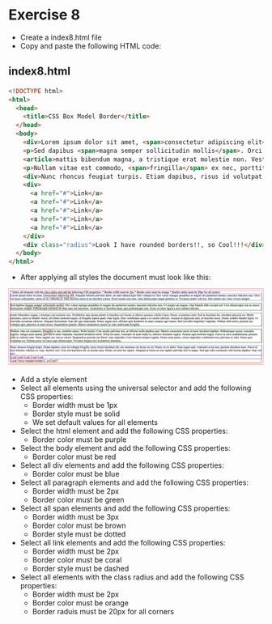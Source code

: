 # Exercise 8

* Create a index8.html file
* Copy and paste the following HTML code:

## index8.html
```html
<!DOCTYPE html>
<html>
  <head>
    <title>CSS Box Model Border</title>
  </head>
  <body>
    <div>Lorem ipsum dolor sit amet, <span>consectetur adipiscing elit</span>. Aliquam lobortis pulvinar dolor, sit amet ullamcorper felis volutpat id. Orci varius natoque penatibus et magnis dis parturient montes, nascetur ridiculus mus. Duis vel lacus sollicitudin, varius ex at, vehicula ex. Duis facilisis enim at mi faucibus cursus. Proin iaculis erat sem, vitae ullamcorper neque porttitor et. Vivamus mattis velit leo. Sed sodales dui vitae viverra semper.</div>
    <p>Sed dapibus <span>magna semper sollicitudin mollis</span>. Orci varius natoque penatibus et magnis dis parturient montes, nascetur ridiculus mus. Ut semper mi magna, vitae blandit nibh suscipit sed. Cras ullamcorper erat ac massa fermentum semper. Pellentesque euismod sit amet ante sed maximus. Vestibulum ut faucibus diam, quis pellentesque erat. Fusce sit amet ligula a arcu rutrum efficitur.</p>
    <article>mattis bibendum magna, a tristique erat molestie non. Vestibulum ante ipsum primis in faucibus orci luctus et ultrices posuere cubilia Curae; Donec at pretium enim. Sed in tincidunt dui, tincidunt placerat est. Morbi maximus, justo eu blandit varius, elit libero molestie augue, id fringilla sapien quam vitae ligula. Duis vestibulum quam a ex iaculis ultricies. Aenean in dignissim ante, ut faucibus lacus. Donec sodales blandit ligula. Ut convallis accumsan ultricies. Aliquam fermentum vitae elit eget malesuada. Donec augue eros, efficitur quis hendrerit sit amet, tempus eget massa. Sed convallis imperdiet vulputate. Nullam nibh tortor, pretium nec volutpat eget, pharetra sit amet lectus. Suspendisse potenti. Mauris elementum mauris ac odio malesuada fringilla.</article>
    <p>Nullam vitae est commodo, <span>fringilla</span> ex nec, porttitor metus. Nulla facilisi. Cras iaculis pulvinar nisi, ut efficitur nulla dapibus eget. Mauris consectetur purus id nunc tincidunt dapibus. Pellentesque auctor venenatis sagittis. Integer justo ipsum, gravida ut nulla vulputate, tincidunt hendrerit tortor. Nulla leo nunc, venenatis sit amet nulla eu, rhoncus maximus sapien. Aenean eget molestie augue. Fusce eu arcu condimentum, pretium nibh in, lobortis ante. Nunc sagittis nec sem ac auctor. Suspendisse gravida sed libero vitae imperdiet. Cras rhoncus tempor sagittis. Etiam enim purus, cursus imperdiet vestibulum non, pulvinar ac odio. Etiam quis vulputate est. Nullam porta vel lacus eget ullamcorper. Vivamus feugiat nisi ut pharetra interdum.</p>
    <div>Nunc rhoncus feugiat turpis. Etiam dapibus, risus id volutpat fringilla, lacus lorem tincidunt elit, nec maximus mi lectus eu est. Donec eu ex dolor. Nam augue ante, venenatis at mi non, pretium tincidunt nunc. Fusce id eros lobortis, lobortis ex vitae, facilisis orci. Cras sed maximus elit, ut lacinia urna. Donec sit amet leo sapien. Aliquam at lorem eu erat sagittis pulvinar non in neque. Sed eget odio commodo velit lacinia dapibus vitae vel nisi.</div>
    <div>
      <a href="#">Link</a>
      <a href="#">Link</a>
      <a href="#">Link</a>
      <a href="#">Link</a>
      <a href="#">Link</a>
    </div>
    <div class="radius">Look I have rounded borders!!, so Cool!!!</div>
  </body>
</html>
```

* After applying all styles the document must look like this:

![Ex 8](./results/ex_8.png)

* Add a style element
* Select all elements using the universal selector and add the following CSS properties:
  * Border width must be 1px
  * Border style must be solid
  * We set default values for all elements
* Select the html element and add the following CSS properties:
  * Border color must be purple
* Select the body element and add the following CSS properties:
  * Border color must be red
* Select all div elements and add the following CSS properties:
  * Border color must be blue
* Select all paragraph elements and add the following CSS properties:
  * Border width must be 2px
  * Border color must be green
* Select all span elements and add the following CSS properties:
  * Border width must be 3px
  * Border color must be brown
  * Border style must be dotted
* Select all link elements and add the following CSS properties:
  * Border width must be 2px
  * Border color must be coral
  * Border style must be dashed
* Select all elements with the class radius and add the following CSS properties:
  * Border width must be 2px
  * Border color must be orange
  * Border raduis must be 20px for all corners
  
